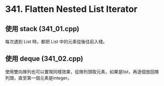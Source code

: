 # 341. Flatten Nested List Iterator

## 使用 stack (341_01.cpp)
每次遇到 List 時，都把 List 中的元素從後往前入棧。

## 使用 deque (341_02.cpp)
使用雙向隊列也可以實現同樣效果，從隊列頭取元素，如果是list，再逐個放回隊列頭，直至第一個元素是integer。
